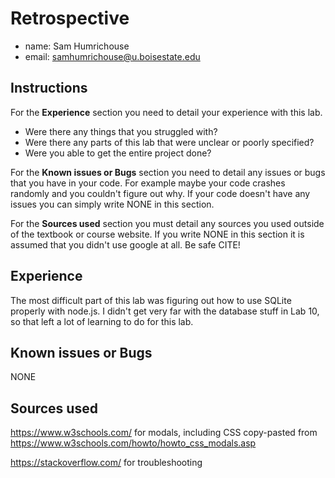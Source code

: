 # Retrospective

- name: Sam Humrichouse
- email: samhumrichouse@u.boisestate.edu

## Instructions

For the **Experience** section you need to detail your experience with this lab. 

- Were there any things that you struggled with? 
- Were there any parts of this lab that were unclear or poorly specified? 
- Were you able to get the entire project done?

For the **Known issues or Bugs** section you need to detail any issues or bugs that you have in your
code. For example maybe your code crashes randomly and you couldn't figure out why. If your code
doesn't have any issues you can simply write NONE in this section.

For the **Sources used** section you must detail any sources you used outside of the textbook or
course website. If you write NONE in this section it is assumed that you didn't use google at all.
Be safe CITE!

## Experience

The most difficult part of this lab was figuring out how to use SQLite properly with node.js.
I didn't get very far with the database stuff in Lab 10, so that left a lot of learning to do 
for this lab.

## Known issues or Bugs

NONE

## Sources used

https://www.w3schools.com/ for modals, including CSS copy-pasted from 
https://www.w3schools.com/howto/howto_css_modals.asp

https://stackoverflow.com/ for troubleshooting
